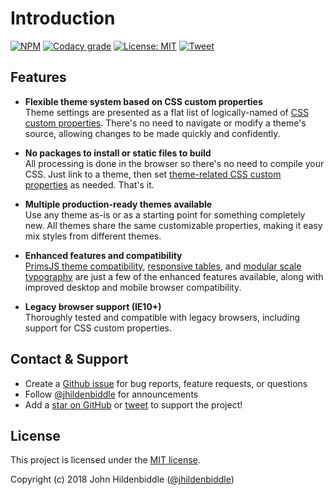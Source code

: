 # Introduction

[![NPM](https://img.shields.io/npm/v/docsify-themeable.svg?style=flat-square)](https://www.npmjs.com/package/docsify-themeable)
[![Codacy grade](https://img.shields.io/codacy/grade/860d40719cbd4e0f91e145b87ec7c29a.svg?style=flat-square)](https://www.codacy.com/app/jhildenbiddle/docsify-themeable?utm_source=github.com&amp;utm_medium=referral&amp;utm_content=jhildenbiddle/docsify-themeable&amp;utm_campaign=Badge_Grade)
[![License: MIT](https://img.shields.io/badge/License-MIT-yellow.svg?style=flat-square)](https://github.com/jhildenbiddle/docsify-themeable/blob/master/LICENSE)
[![Tweet](https://img.shields.io/twitter/url/http/shields.io.svg?style=social)](https://twitter.com/intent/tweet?url=https%3A%2F%2Fgithub.com%2Fjhildenbiddle%2Fdocsify-themeable&hashtags=css,docsify,developers,frontend)

## Features

- **Flexible theme system based on CSS custom properties**<br>
  Theme settings are presented as a flat list of logically-named of [CSS custom properties](customization). There's no need to navigate or modify a theme's source, allowing changes to be made quickly and confidently.

- **No packages to install or static files to build**<br>
  All processing is done in the browser so there's no need to compile your CSS. Just link to a theme, then set [theme-related CSS custom properties](customization) as needed. That's it.

- **Multiple production-ready themes available**<br>
  Use any theme as-is or as a starting point for something completely new. All themes share the same customizable properties, making it easy mix styles from different themes.

- **Enhanced features and compatibility**<br>
  [PrimsJS theme compatibility](customization#primsjs), [responsive tables](options#responsivetables), and [modular scale typography](customization#base) are just a few of the enhanced features available, along with improved desktop and mobile browser compatibility.

- **Legacy browser support (IE10+)**<br>
  Thoroughly tested and compatible with legacy browsers, including support for CSS custom properties.

## Contact & Support

- Create a [Github issue](https://github.com/jhildenbiddle/docsify-themeable/issues) for bug reports, feature requests, or questions
- Follow [@jhildenbiddle](https://twitter.com/jhildenbiddle) for announcements
- Add a [star on GitHub](https://github.com/jhildenbiddle/docsify-themeable) or [tweet](https://twitter.com/intent/tweet?url=https%3A%2F%2Fgithub.com%2Fjhildenbiddle%2Fdocsify-themeable&hashtags=css,developers,frontend,javascript) to support the project!

## License

This project is licensed under the [MIT license](https://github.com/jhildenbiddle/docsify-themeable/blob/master/LICENSE).

Copyright (c) 2018 John Hildenbiddle ([@jhildenbiddle](https://twitter.com/jhildenbiddle))
